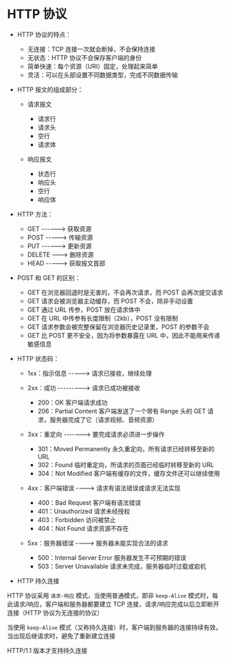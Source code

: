 # HTTP 协议

- HTTP 协议的特点：

  - 无连接：TCP 连接一次就会断掉，不会保持连接
  - 无状态：HTTP 协议不会保存客户端的身份
  - 简单快速：每个资源（URI）固定，处理起来简单
  - 灵活：可以在头部设置不同数据类型，完成不同数据传输

- HTTP 报文的组成部分：

  - 请求报文

    - 请求行
    - 请求头
    - 空行
    - 请求体

  - 响应报文

    - 状态行
    - 响应头
    - 空行
    - 响应体

- HTTP 方法：

  - GET ------> 获取资源
  - POST -----> 传输资源
  - PUT ------> 更新资源
  - DELETE ---> 删除资源
  - HEAD -----> 获取报文首部

- POST 和 GET 的区别：

  - GET 在浏览器回退时是无害的，不会再次请求，而 POST 会再次提交请求
  - GET 请求会被浏览器主动缓存，而 POST 不会，除非手动设置
  - GET 通过 URL 传参，POST 放在请求体中
  - GET 在 URL 中传参有长度限制（2kb），POST 没有限制
  - GET 请求参数会被完整保留在浏览器历史记录里，POST 的参数不会
  - GET 比 POST 更不安全，因为将参数暴露在 URL 中，因此不能用来传递敏感信息

- HTTP 状态码：

  - 1xx：指示信息 -----> 请求已接收，继续处理

  - 2xx：成功 ---------> 请求已成功被接收

    - 200：OK 客户端请求成功
    - 206：Partial Content 客户端发送了一个带有 Range 头的 GET 请求，服务器完成了它（请求视频、音频资源）

  - 3xx：重定向 -------> 要完成请求必须进一步操作

    - 301：Moved Permanently 永久重定向，所有请求已经转移至新的 URL
    - 302：Found 临时重定向，所请求的页面已经临时转移至新的 URL
    - 304：Not Modified 客户端有缓存的文件，缓存文件还可以继续使用

  - 4xx：客户端错误 ----> 请求有语法错误或请求无法实现

    - 400：Bad Request 客户端有语法错误
    - 401：Unauthorized 请求未经授权
    - 403：Forbidden 访问被禁止
    - 404：Not Found 请求资源不存在

  - 5xx：服务器错误 ----> 服务器未能实现合法的请求
    - 500：Internal Server Error 服务器发生不可预期的错误
    - 503：Server Unavailable 请求未完成，服务器临时过载或宕机

- HTTP 持久连接

HTTP 协议采用 `请求-响应` 模式，当使用普通模式，即非 `keep-Alive` 模式时，每此请求/响应，客户端和服务器都要建立 TCP 连接，请求/响应完成以后立即断开连接（HTTP 协议为无连接的协议）

当使用 `keep-Alive` 模式（又称持久连接）时，客户端到服务器的连接持续有效，当出现后继请求时，避免了重新建立连接

HTTP/1.1 版本才支持持久连接
